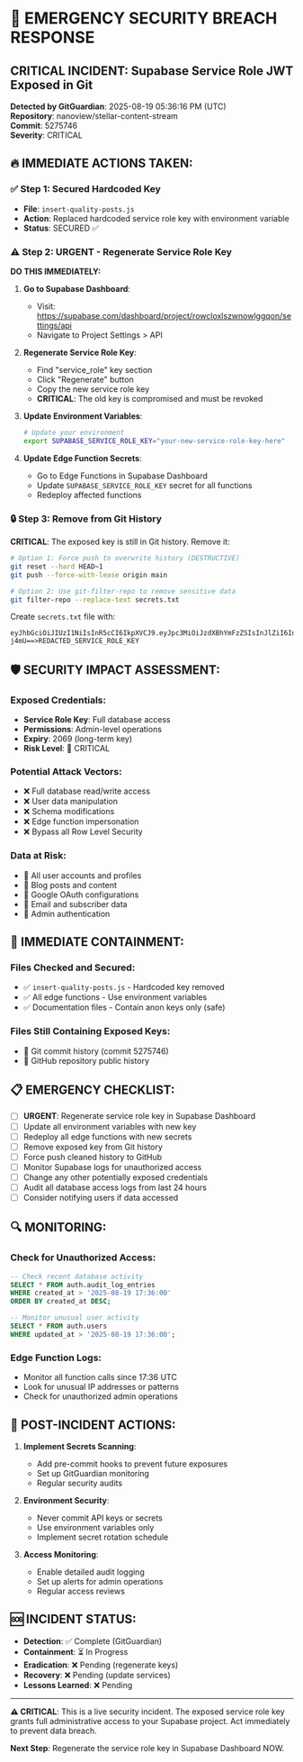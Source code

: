 # 🚨 EMERGENCY SECURITY BREACH RESPONSE

## CRITICAL INCIDENT: Supabase Service Role JWT Exposed in Git

**Detected by GitGuardian**: 2025-08-19 05:36:16 PM (UTC)  
**Repository**: nanoview/stellar-content-stream  
**Commit**: 5275746  
**Severity**: CRITICAL

## 🔥 IMMEDIATE ACTIONS TAKEN:

### ✅ Step 1: Secured Hardcoded Key
- **File**: `insert-quality-posts.js`
- **Action**: Replaced hardcoded service role key with environment variable
- **Status**: SECURED ✅

### ⚠️ Step 2: URGENT - Regenerate Service Role Key
**DO THIS IMMEDIATELY:**

1. **Go to Supabase Dashboard**:
   - Visit: https://supabase.com/dashboard/project/rowcloxlszwnowlggqon/settings/api
   - Navigate to Project Settings > API

2. **Regenerate Service Role Key**:
   - Find "service_role" key section
   - Click "Regenerate" button
   - Copy the new service role key
   - **CRITICAL**: The old key is compromised and must be revoked

3. **Update Environment Variables**:
   ```bash
   # Update your environment
   export SUPABASE_SERVICE_ROLE_KEY="your-new-service-role-key-here"
   ```

4. **Update Edge Function Secrets**:
   - Go to Edge Functions in Supabase Dashboard
   - Update `SUPABASE_SERVICE_ROLE_KEY` secret for all functions
   - Redeploy affected functions

### 🔒 Step 3: Remove from Git History
**CRITICAL**: The exposed key is still in Git history. Remove it:

```bash
# Option 1: Force push to overwrite history (DESTRUCTIVE)
git reset --hard HEAD~1
git push --force-with-lease origin main

# Option 2: Use git-filter-repo to remove sensitive data
git filter-repo --replace-text secrets.txt
```

Create `secrets.txt` file with:
```
eyJhbGciOiJIUzI1NiIsInR5cCI6IkpXVCJ9.eyJpc3MiOiJzdXBhYmFzZSIsInJlZiI6InJvd2Nsb3hsc3p3bm93bGdncW9uIiwicm9sZSI6InNlcnZpY2Vfcm9sZSIsImlhdCI6MTc1MzgyMDAwNCwiZXhwIjoyMDY5Mzk2MDA0fQ.0R8CvJUfXB1aTwFdz7ywNbrmGp2GNTU7V9MdWr-j4mU==>REDACTED_SERVICE_ROLE_KEY
```

## 🛡️ SECURITY IMPACT ASSESSMENT:

### Exposed Credentials:
- **Service Role Key**: Full database access
- **Permissions**: Admin-level operations
- **Expiry**: 2069 (long-term key)
- **Risk Level**: 🔴 CRITICAL

### Potential Attack Vectors:
- ❌ Full database read/write access
- ❌ User data manipulation
- ❌ Schema modifications
- ❌ Edge function impersonation
- ❌ Bypass all Row Level Security

### Data at Risk:
- 🔴 All user accounts and profiles
- 🔴 Blog posts and content
- 🔴 Google OAuth configurations
- 🔴 Email and subscriber data
- 🔴 Admin authentication

## 🚨 IMMEDIATE CONTAINMENT:

### Files Checked and Secured:
- ✅ `insert-quality-posts.js` - Hardcoded key removed
- ✅ All edge functions - Use environment variables
- ✅ Documentation files - Contain anon keys only (safe)

### Files Still Containing Exposed Keys:
- 🔴 Git commit history (commit 5275746)
- 🔴 GitHub repository public history

## 📋 EMERGENCY CHECKLIST:

- [ ] **URGENT**: Regenerate service role key in Supabase Dashboard
- [ ] Update all environment variables with new key
- [ ] Redeploy all edge functions with new secrets
- [ ] Remove exposed key from Git history
- [ ] Force push cleaned history to GitHub
- [ ] Monitor Supabase logs for unauthorized access
- [ ] Change any other potentially exposed credentials
- [ ] Audit all database access logs from last 24 hours
- [ ] Consider notifying users if data accessed

## 🔍 MONITORING:

### Check for Unauthorized Access:
```sql
-- Check recent database activity
SELECT * FROM auth.audit_log_entries 
WHERE created_at > '2025-08-19 17:36:00'
ORDER BY created_at DESC;

-- Monitor unusual user activity
SELECT * FROM auth.users 
WHERE updated_at > '2025-08-19 17:36:00';
```

### Edge Function Logs:
- Monitor all function calls since 17:36 UTC
- Look for unusual IP addresses or patterns
- Check for unauthorized admin operations

## 🎯 POST-INCIDENT ACTIONS:

1. **Implement Secrets Scanning**:
   - Add pre-commit hooks to prevent future exposures
   - Set up GitGuardian monitoring
   - Regular security audits

2. **Environment Security**:
   - Never commit API keys or secrets
   - Use environment variables only
   - Implement secret rotation schedule

3. **Access Monitoring**:
   - Enable detailed audit logging
   - Set up alerts for admin operations
   - Regular access reviews

## 🆘 INCIDENT STATUS:

- **Detection**: ✅ Complete (GitGuardian)
- **Containment**: ⏳ In Progress
- **Eradication**: ❌ Pending (regenerate keys)
- **Recovery**: ❌ Pending (update services)
- **Lessons Learned**: ❌ Pending

---

**⚠️ CRITICAL**: This is a live security incident. The exposed service role key grants full administrative access to your Supabase project. Act immediately to prevent data breach.

**Next Step**: Regenerate the service role key in Supabase Dashboard NOW.
